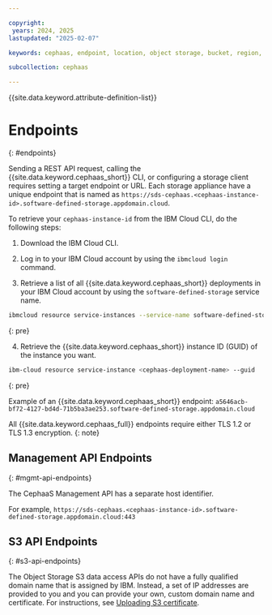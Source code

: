 ```yaml
---

copyright:
 years: 2024, 2025
lastupdated: "2025-02-07"

keywords: cephaas, endpoint, location, object storage, bucket, region, rclone, resiliency

subcollection: cephaas

---
```


{{site.data.keyword.attribute-definition-list}}

# Endpoints
{: #endpoints}

Sending a REST API request, calling the {{site.data.keyword.cephaas_short}} CLI, or configuring a storage client requires setting a target endpoint or URL. Each storage appliance have a unique endpoint that is named as `https://sds-cephaas.<cephaas-instance-id>.software-defined-storage.appdomain.cloud`.

To retrieve your `cephaas-instance-id` from the IBM Cloud CLI, do the following steps:

1. Download the IBM Cloud CLI.

2. Log in to your IBM Cloud account by using the `ibmcloud login` command.

3. Retrieve a list of all {{site.data.keyword.cephaas_short}} deployments in your IBM Cloud account by using the `software-defined-storage` service name.

```sh
ibmcloud resource service-instances --service-name software-defined-storage
```
{: pre}

4. Retrieve the {{site.data.keyword.cephaas_short}} instance ID (GUID) of the instance you want.

```sh
ibm-cloud resource service-instance <cephaas-deployment-name> --guid
```
{: pre}

Example of an {{site.data.keyword.cephaas_short}} endpoint: `a5646acb-bf72-4127-bd4d-71b5ba3ae253.software-defined-storage.appdomain.cloud`

All {{site.data.keyword.cephaas_full}} endpoints require either TLS 1.2 or TLS 1.3 encryption.
{: note}

## Management API Endpoints
{: #mgmt-api-endpoints}

The CephaaS Management API has a separate host identifier.

For example,
`https://sds-cephaas.<cephaas-instance-id>.software-defined-storage.appdomain.cloud:443`



## S3 API Endpoints
{: #s3-api-endpoints}

The Object Storage S3 data access APIs do not have a fully qualified domain name that is assigned by IBM. Instead, a set of IP addresses are provided to you and you can provide your own, custom domain name and certificate. For instructions, see [Uploading S3 certificate](/docs/cephaas?topic=cephaas-uploading-s3-certificate).
